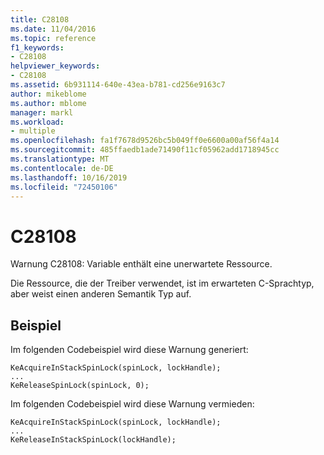 ```yaml
---
title: C28108
ms.date: 11/04/2016
ms.topic: reference
f1_keywords:
- C28108
helpviewer_keywords:
- C28108
ms.assetid: 6b931114-640e-43ea-b781-cd256e9163c7
author: mikeblome
ms.author: mblome
manager: markl
ms.workload:
- multiple
ms.openlocfilehash: fa1f7678d9526bc5b049ff0e6600a00af56f4a14
ms.sourcegitcommit: 485ffaedb1ade71490f11cf05962add1718945cc
ms.translationtype: MT
ms.contentlocale: de-DE
ms.lasthandoff: 10/16/2019
ms.locfileid: "72450106"
---
```

# <a name="c28108"></a>C28108
Warnung C28108: Variable enthält eine unerwartete Ressource.

 Die Ressource, die der Treiber verwendet, ist im erwarteten C-Sprachtyp, aber weist einen anderen Semantik Typ auf.

## <a name="example"></a>Beispiel
 Im folgenden Codebeispiel wird diese Warnung generiert:

```
KeAcquireInStackSpinLock(spinLock, lockHandle);
...
KeReleaseSpinLock(spinLock, 0);
```

 Im folgenden Codebeispiel wird diese Warnung vermieden:

```
KeAcquireInStackSpinLock(spinLock, lockHandle);
...
KeReleaseInStackSpinLock(lockHandle);
```
